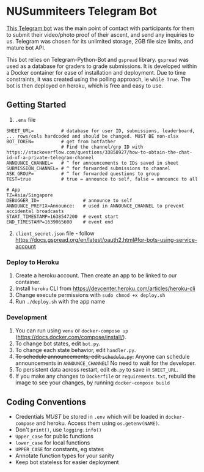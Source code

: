 # NUSummiteers Telegram Bot
[This Telegram bot](https://t.me/nusummiteers_bot) was the main point of contact with participants for them to submit their video/photo proof of their ascent, and send any inquiries to us. Telegram was chosen for its unlimited storage, 2GB file size limits, and mature bot API.

This bot relies on Telegram-Python-Bot and `gspread` library. `gspread` was used as a database for graders to grade submissions. It is developed within a Docker container for ease of installation and deployment. Due to time constraints, it was created using the polling approach, ie `while True`. The bot is then deployed on heroku, which is free and easy to use.

## Getting Started
1. `.env` file
```dotenv
SHEET_URL=          # database for user ID, submissions, leaderboard, ... rows/cols hardcoded and should be changed. MUST BE non-xlsx
BOT_TOKEN=          # get from botfather
                    # Find the channel/grp ID with https://stackoverflow.com/questions/33858927/how-to-obtain-the-chat-id-of-a-private-telegram-channel
ANNOUNCE_CHANNEL=   # ^ for announcements to IDs saved in sheet
SUBMISSION_CHANNEL= # ^ for forwarded submissions to channel
ASK_GROUP=          # ^ for forwarded questions to group
TEST=true           # true = announce to self, false = announce to all

# App
TZ=Asia/Singapore
DEBUGGER_ID=                # announce to self
ANNOUNCE_PREFIX=Announce:   # used in ANNOUNCE_CHANNEL to prevent accidental broadcasts
START_TIMESTAMP=1638547200  # event start
END_TIMESTAMP=1639065600    # event end
```

2. `client_secret.json` file - follow https://docs.gspread.org/en/latest/oauth2.html#for-bots-using-service-account

### Deploy to Heroku
1. Create a heroku account. Then create an app to be linked to our container.
2. Install `heroku` CLI from https://devcenter.heroku.com/articles/heroku-cli
3. Change execute permissions with `sudo chmod +x deploy.sh`
4. Run `./deploy.sh` with the app name

### Development
1. You can run using `venv` or `docker-compose up` (https://docs.docker.com/compose/install/).
2. To change bot states, edit `bot.py`.
3. To change each state behavior, edit `handler.py`.
4. ~~To schedule announcements, edit `schedule.py`.~~ Anyone can schedule announcements in `ANNOUNCE_CHANNEL`! No need to wait for the developer.
5. To persistent data across restart, edit `db.py` to save in `SHEET_URL`.
6. If you make any changes to `Dockerfile` or `requirements.txt`, rebuild the image to see your changes, by running `docker-compose build`

## Coding Conventions
- Credentials *MUST* be stored in `.env` which will be loaded in `docker-compose` and heroku. Access them using `os.getenv(NAME)`.
- Don't `print()`, use `logging.info()`
- `Upper_case` for public functions
- `lower_case` for local functions
- `UPPER_CASE` for constants, eg states
- Annotate function types for your sanity
- Keep bot stateless for easier deployment
